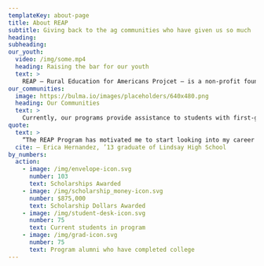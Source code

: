 ```yaml
---
templateKey: about-page
title: About REAP
subtitle: Giving back to the ag communities who have given us so much
heading:
subheading:
our_youth:
  video: /img/some.mp4
  heading: Raising the bar for our youth
  text: >
    REAP — Rural Education for Americans Projcet — is a non-profit foundation established to support education in rural communities. We focus on activities that directly improve the quality of education and raise the academic bar for rural students in agricultural communities, and support students who have demonstrated the ability and drive to become leaders in their communities.
our_communities:
  image: https://bulma.io/images/placeholders/640x480.png
  heading: Our Communities
  text: >
    Currently, our programs provide assistance to students with first-generation college graduate aspirations in Lindsay and Orosi school districts.  REAP programs help individual students set and achieve high goals and gain hope in their futures creating a college-going culture throughout the rural community.
quote:
  text: >
    “The REAP Program has motivated me to start looking into my career and school options. It has showed me that there is help, and I can do it.”
  cite: — Erica Hernandez, ’13 graduate of Lindsay High School
by_numbers:
  action:
    - image: /img/envelope-icon.svg
      number: 103
      text: Scholarships Awarded
    - image: /img/scholarship_money-icon.svg
      number: $875,000
      text: Scholarship Dollars Awarded
    - image: /img/student-desk-icon.svg
      number: 75
      text: Current students in program
    - image: /img/grad-icon.svg
      number: 75
      text: Program alumni who have completed college
---
```

